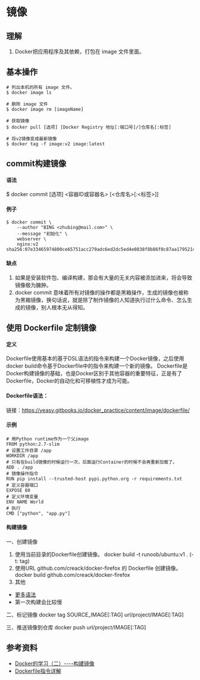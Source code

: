 # 镜像

## 理解
1. Docker把应用程序及其依赖，打包在 image 文件里面。

## 基本操作
```
# 列出本机的所有 image 文件。
$ docker image ls

# 删除 image 文件
$ docker image rm [imageName]

# 获取镜像
$ docker pull [选项] [Docker Registry 地址[:端口号]/]仓库名[:标签]

# 将v2镜像变成最新镜像
$ docker tag -f image:v2 image:latest 
```

## commit构建镜像

#### 语法
$ docker commit [选项] <容器ID或容器名> [<仓库名>[:<标签>]]

#### 例子
```
$ docker commit \
    --author "BING <zhubing@mail.com>" \
    --message "初始化" \
    webserver \
    nginx:v2
sha256:07e33465974800ce65751acc279adc6ed2dc5ed4e0838f8b86f0c87aa1795214
```

#### 缺点
1. 如果是安装软件包、编译构建，那会有大量的无关内容被添加进来，将会导致镜像极为臃肿。
2. docker commit 意味着所有对镜像的操作都是黑箱操作，生成的镜像也被称为黑箱镜像，换句话说，就是除了制作镜像的人知道执行过什么命令、怎么生成的镜像，别人根本无从得知。 

## 使用 Dockerfile 定制镜像

#### 定义
Dockerfile使用基本的基于DSL语法的指令来构建一个Docker镜像，之后使用docker build命令基于Dockerfile中的指令来构建一个新的镜像。 Dockerfile是Docker构建镜像的基础，也是Docker区别于其他容器的重要特征，正是有了Dockerfile，Docker的自动化和可移植性才成为可能。


#### Dockerfile语法：
链接：https://yeasy.gitbooks.io/docker_practice/content/image/dockerfile/

#### 示例
```
# 用Python runtime作为一个父image
FROM python:2.7-slim
# 设置工作目录 /app
WORKDIR /app
# 只有在build镜像的时候运行一次，后面运行Container的时候不会再重新加载了。
ADD . /app
# 镜像操作指令
RUN pip install --trusted-host pypi.python.org -r requirements.txt
# 定义容器端口
EXPOSE 80
# 定义环境变量
ENV NAME World
# 执行
CMD ["python", "app.py"]
```

#### 构建镜像

一、创建镜像
1. 使用当前目录的Dockerfile创建镜像。
docker build -t runoob/ubuntu:v1 .  (-t: tag)
2. 使用URL github.com/creack/docker-firefox 的 Dockerfile 创建镜像。
docker build github.com/creack/docker-firefox
3. 其他
* [更多语法](https://docs.docker.com/engine/reference/commandline/build/#options)
* 第一次构建会比较慢

二、标记镜像
docker tag SOURCE_IMAGE[:TAG] url/project/IMAGE[:TAG]

三、推送镜像到仓库
docker push url/project/IMAGE[:TAG]

## 参考资料
* [Docker的学习（二）----构建镜像](https://www.jianshu.com/p/8b0b973ab0fe)
* [Dockerfile指令详解](http://seanlook.com/2014/11/17/dockerfile-introduction/)
